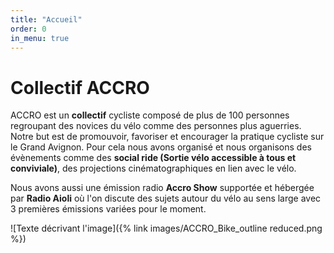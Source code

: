 ```yaml
---
title: "Accueil"
order: 0
in_menu: true
---
```

# Collectif ACCRO  


ACCRO est un **collectif**  cycliste composé de plus de 100 personnes regroupant des novices du vélo comme des personnes plus aguerries. Notre but est de promouvoir, favoriser et encourager la pratique cycliste sur le Grand Avignon. Pour cela nous avons organisé et nous organisons des évènements comme des **social ride (Sortie vélo accessible à tous et conviviale)**, des projections cinématographiques en lien avec le vélo.

Nous avons aussi une émission radio **Accro Show** supportée et hébergée par **Radio Aioli** où l'on discute des sujets autour du vélo au sens large avec 3 premières émissions variées pour le moment. 

![Texte décrivant l'image]({% link images/ACCRO_Bike_outline reduced.png %}) 